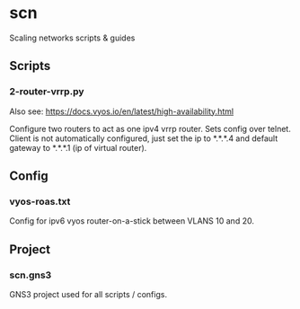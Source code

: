 # scn
Scaling networks scripts &amp; guides

## Scripts

### 2-router-vrrp.py

Also see: https://docs.vyos.io/en/latest/high-availability.html

Configure two routers to act as one ipv4 vrrp router. Sets config over telnet.
Client is not automatically configured, just set the ip to \*.\*.\*.4 and default gateway to \*.\*.\*.1 (ip of virtual router).

## Config

### vyos-roas.txt

Config for ipv6 vyos router-on-a-stick between VLANS 10 and 20.

## Project

### scn.gns3

GNS3 project used for all scripts / configs.

